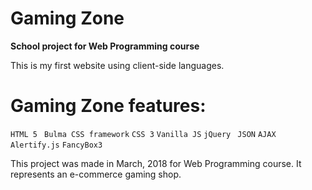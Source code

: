 # Gaming Zone 
**School project for Web Programming course**
 
 This is my first website using client-side languages.

# Gaming Zone features:
 ``` HTML 5 ```
 ``` Bulma CSS framework```
 ``` CSS 3 ```
``` Vanilla JS ```
```jQuery ```
``` JSON ```
 ``` AJAX ```
 ```Alertify.js```
 ``` FancyBox3 ```

This project was made in March, 2018 for Web Programming course. It represents an e-commerce gaming shop.
